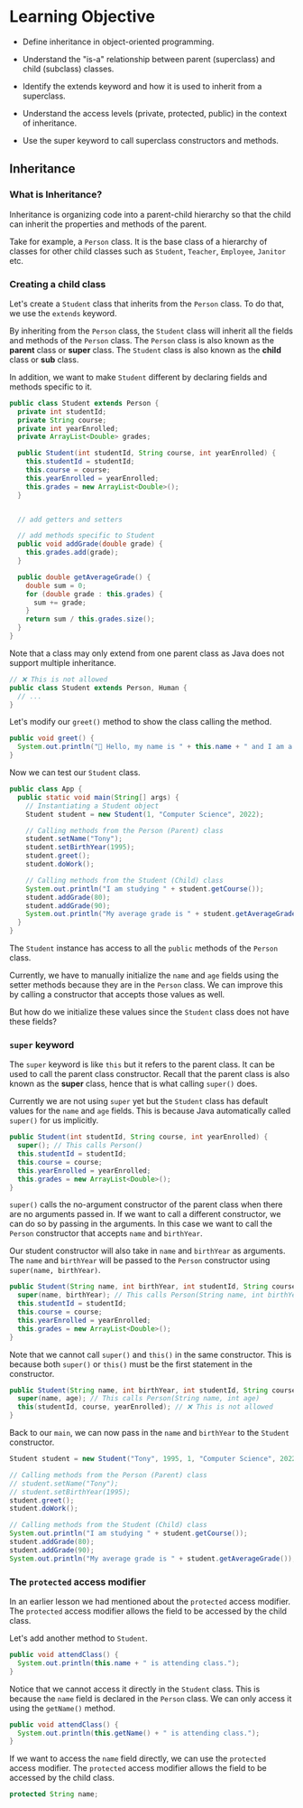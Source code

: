 # Learning Objective

- Define inheritance in object-oriented programming.

- Understand the "is-a" relationship between parent (superclass) and child (subclass) classes.

- Identify the extends keyword and how it is used to inherit from a superclass.

- Understand the access levels (private, protected, public) in the context of inheritance.

- Use the super keyword to call superclass constructors and methods.

##  Inheritance

### What is Inheritance?

Inheritance is organizing code into a parent-child hierarchy so that the child can inherit the properties and methods of the parent.

Take for example, a `Person` class. It is the base class of a hierarchy of classes for other child classes such as `Student`, `Teacher`, `Employee`, `Janitor` etc.

### Creating a child class

Let's create a `Student` class that inherits from the `Person` class. To do that, we use the `extends` keyword.

By inheriting from the `Person` class, the `Student` class will inherit all the fields and methods of the `Person` class. The `Person` class is also known as the **parent** class or **super** class. The `Student` class is also known as the **child** class or **sub** class.

In addition, we want to make `Student` different by declaring fields and methods specific to it.

```java
public class Student extends Person {
  private int studentId;
  private String course;
  private int yearEnrolled;
  private ArrayList<Double> grades;

  public Student(int studentId, String course, int yearEnrolled) {
    this.studentId = studentId;
    this.course = course;
    this.yearEnrolled = yearEnrolled;
    this.grades = new ArrayList<Double>();
  }


  // add getters and setters

  // add methods specific to Student
  public void addGrade(double grade) {
    this.grades.add(grade);
  }

  public double getAverageGrade() {
    double sum = 0;
    for (double grade : this.grades) {
      sum += grade;
    }
    return sum / this.grades.size();
  }
}
```

Note that a class may only extend from one parent class as Java does not support multiple inheritance.

```java
// ❌ This is not allowed
public class Student extends Person, Human {
  // ...
}
```

Let's modify our `greet()` method to show the class calling the method.

```java
public void greet() {
  System.out.println("👋 Hello, my name is " + this.name + " and I am a " + (2023 - this.birthYear) + " year old " + this.getClass().getSimpleName().toLowerCase() + ".");
}
```

Now we can test our `Student` class.

```java
public class App {
  public static void main(String[] args) {
    // Instantiating a Student object
    Student student = new Student(1, "Computer Science", 2022);

    // Calling methods from the Person (Parent) class
    student.setName("Tony");
    student.setBirthYear(1995);
    student.greet();
    student.doWork();

    // Calling methods from the Student (Child) class
    System.out.println("I am studying " + student.getCourse());
    student.addGrade(80);
    student.addGrade(90);
    System.out.println("My average grade is " + student.getAverageGrade());
  }
}
```

The `Student` instance has access to all the `public` methods of the `Person` class.

Currently, we have to manually initialize the `name` and `age` fields using the setter methods because they are in the `Person` class. We can improve this by calling a constructor that accepts those values as well.

But how do we initialize these values since the `Student` class does not have these fields?

### `super` keyword

The `super` keyword is like `this` but it refers to the parent class. It can be used to call the parent class constructor. Recall that the parent class is also known as the **super** class, hence that is what calling `super()` does.

Currently we are not using `super` yet but the `Student` class has default values for the `name` and `age` fields. This is because Java automatically called `super()` for us implicitly.

```java
public Student(int studentId, String course, int yearEnrolled) {
  super(); // This calls Person()
  this.studentId = studentId;
  this.course = course;
  this.yearEnrolled = yearEnrolled;
  this.grades = new ArrayList<Double>();
}
```

`super()` calls the no-argument constructor of the parent class when there are no arguments passed in. If we want to call a different constructor, we can do so by passing in the arguments. In this case we want to call the `Person` constructor that accepts `name` and `birthYear`.

Our student constructor will also take in `name` and `birthYear` as arguments. The `name` and `birthYear` will be passed to the `Person` constructor using `super(name, birthYear)`.

```java
public Student(String name, int birthYear, int studentId, String course, int yearEnrolled) {
  super(name, birthYear); // This calls Person(String name, int birthYear)
  this.studentId = studentId;
  this.course = course;
  this.yearEnrolled = yearEnrolled;
  this.grades = new ArrayList<Double>();
}
```

Note that we cannot call `super()` and `this()` in the same constructor. This is because both `super()` or `this()` must be the first statement in the constructor.

```java
public Student(String name, int birthYear, int studentId, String course, int yearEnrolled) {
  super(name, age); // This calls Person(String name, int age)
  this(studentId, course, yearEnrolled); // ❌ This is not allowed
}
```

Back to our `main`, we can now pass in the `name` and `birthYear` to the `Student` constructor.

```java
Student student = new Student("Tony", 1995, 1, "Computer Science", 2022);

// Calling methods from the Person (Parent) class
// student.setName("Tony");
// student.setBirthYear(1995);
student.greet();
student.doWork();

// Calling methods from the Student (Child) class
System.out.println("I am studying " + student.getCourse());
student.addGrade(80);
student.addGrade(90);
System.out.println("My average grade is " + student.getAverageGrade());
```

### The `protected` access modifier

In an earlier lesson we had mentioned about the `protected` access modifier. The `protected` access modifier allows the field to be accessed by the child class.

Let's add another method to `Student`.

```java
public void attendClass() {
  System.out.println(this.name + " is attending class.");
}
```

Notice that we cannot access it directly in the `Student` class. This is because the `name` field is declared in the `Person` class. We can only access it using the `getName()` method.

```java
public void attendClass() {
  System.out.println(this.getName() + " is attending class.");
}
```

If we want to access the `name` field directly, we can use the `protected` access modifier. The `protected` access modifier allows the field to be accessed by the child class.

```java
protected String name;
```